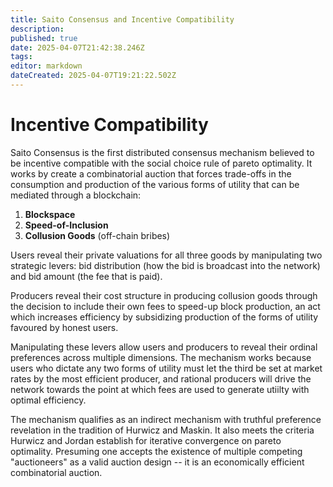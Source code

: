 ```yaml
---
title: Saito Consensus and Incentive Compatibility
description: 
published: true
date: 2025-04-07T21:42:38.246Z
tags: 
editor: markdown
dateCreated: 2025-04-07T19:21:22.502Z
---
```


# Incentive Compatibility

Saito Consensus is the first distributed consensus mechanism believed to be incentive compatible with the social choice rule of pareto optimality. It works by create a combinatorial auction that forces trade-offs in the consumption and production of the various forms of utility that can be mediated through a blockchain:

1. **Blockspace**
2. **Speed-of-Inclusion** 
3. **Collusion Goods** (off-chain bribes)

Users reveal their private valuations for all three goods by manipulating two strategic levers: bid distribution (how the bid is broadcast into the network) and bid amount (the fee that is paid).

Producers reveal their cost structure in producing collusion goods through the decision to include their own fees to speed-up block production, an act which increases efficiency by subsidizing production of the forms of utility favoured by honest users.

Manipulating these levers allow users and producers to reveal their ordinal preferences across multiple dimensions. The mechanism works because users who dictate any two forms of utility must let the third be set at market rates by the most efficient producer, and rational producers will drive the network towards the point at which fees are used to generate utiilty with optimal efficiency.

The mechanism qualifies as an indirect mechanism with truthful preference revelation in the tradition of Hurwicz and Maskin. It also meets the criteria Hurwicz and Jordan establish for iterative convergence on pareto optimality. Presuming one accepts the existence of multiple competing "auctioneers" as a valid auction design -- it is an economically efficient combinatorial auction.

